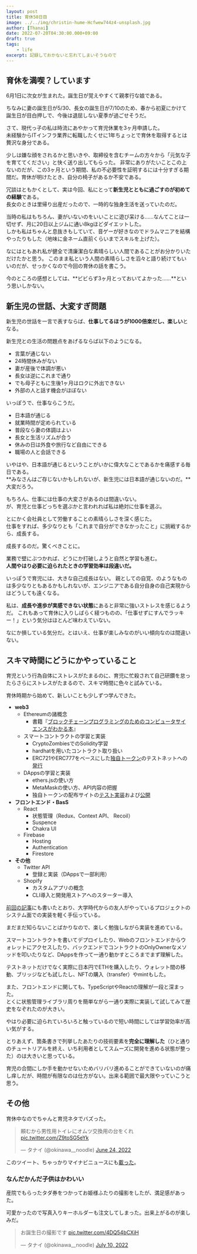 ```yaml
---
layout: post
title: 育休50日目
image: ../../img/christin-hume-Hcfwew744z4-unsplash.jpg
author: [Thanai]
date: 2022-07-20T04:30:00.000+09:00
draft: true
tags:
    - life
excerpt: 記録しておかないと忘れてしまいそうなので
---
```


## 育休を満喫？しています

6月1日に次女が生まれた。誕生日が覚えやすくて親孝行な娘である。

ちなみに妻の誕生日が5/30、長女の誕生日が7/10のため、春から初夏にかけて誕生日が目白押しで、今後は退屈しない夏季が過ごせそうだ。

さて、現代っ子の私は時流にあやかって育児休業を3ヶ月申請した。  
未経験からITインフラ業界に転職したくせに1年ちょっとで育休を取得するとは贅沢な身分である。

少しは嫌な顔をされるかと思いきや、取締役を含むチームの方々から「元気な子を育ててください」と快く送り出してもらった。
非常にありがたいことこの上ないのだが、この3ヶ月という期間、私の不必要性を証明するには十分すぎる期間だ。育休が明けたとき、自分の椅子があるか不安である。

冗談はともかくとして、実は今回、私にとって**新生児とともに過ごすのが初めての経験**である。  
長女のときは里帰り出産だったので、一時的な独身生活を送っていたのだ。

当時の私はもちろん、妻がいないのをいいことに遊び呆ける……なんてことは一切せず、月に20日以上ジムに通い8kgほどダイエットした。  
しかも私はちゃんと息抜きもしていて、音ゲーが好きなのでドラムマニアを結構やったりもした（地味に金ネーム直前くらいまでスキルを上げた）。

なにはともあれ私が健全で清廉潔白な素晴らしい人間であることがお分かりいただけたかと思う。
このまま私という人間の素晴らしさを滔々と語り続けてもいいのだが、せっかくなので今回の育休の話を書こう。

今のところの感想としては、**ビビらず3ヶ月とっておいてよかった……**という思いしかない。

## 新生児の世話、大変すぎ問題

新生児の世話を一言で表すならば、**仕事してるほうが1000倍楽だし、楽しい**となる。

新生児との生活の問題点をあげるならば以下のようになる。

-   言葉が通じない
-   24時間休みがない
-   妻が産後で体調が悪い
-   長女は逆にこれまで通り
-   でも母子ともに生後1ヶ月はロクに外出できない
-   外部の人と話す機会がほぼない

いっぽうで、仕事ならこうだ。

-   日本語が通じる
-   就業時間が定められている
-   普段なら妻の体調はよい
-   長女と生活リズムが合う
-   休みの日は外食や旅行など自由にできる
-   職場の人と会話できる

いやはや、日本語が通じるということがいかに偉大なことであるかを痛感する毎日である。  
**みなさんはご存じないかもしれないが、新生児には日本語が通じないのだ。**大変だろう。

もちろん、仕事には仕事の大変さがあるのは間違いない。  
が、育児と仕事どっちを選ぶかと言われれば私は絶対に仕事を選ぶ。

とにかく会社員として労働することの素晴らしさを深く感じた。  
仕事をすれば、多少なりとも「これまで自分ができなかったこと」に挑戦するから、成長する。

成長するのだ。驚くべきことに。

業務で壁にぶつかれば、どうにか打破しようと自然と学習も進む。  
**人間やはり必要に迫られたときの学習効率は段違いだ。**

いっぽうで育児には、大きな自己成長はない。
親としての自覚、のようなものは多少なりともあるかもしれないが、エンジニアである自分自身の自己実現からはどうしても遠くなる。

私は、**成長や進歩が実感できない状態**にあると非常に強いストレスを感じるようだ。
これもあって育休に入りしばらく経つものの、「仕事せずにすんでラッキー！」という気分はほとんど味わえていない。

なにか損している気分だ。とはいえ、仕事が楽しみなのがいい傾向なのは間違いない。

## スキマ時間にどうにかやっていること

育児という行為自体にストレスがたまるのに、育児に忙殺されて自己研鑽を怠ったらさらにストレスがたまるので、スキマ時間に色々と試みている。

育休時期から始めて、新しいことも少しずつ学んできた。

-   **web3**
    -   Ethereumの諸概念
        -   書籍『[ブロックチェーンプログラミングのためのコンピュータサイエンスがわかる本](https://amzn.to/3NNraa6)』
    -   スマートコントラクトの学習と実装
        -   CryptoZombiesでのSolidity学習
        -   hardhatを用いたコントラクト取り扱い
        -   ERC721やERC777をベースにした[独自トークン](https://github.com/thanaism/KakiCoin)のテストネットへの[発行](https://mumbai.polygonscan.com/token/0x23f84887e93cdbacf6126912c34fa452c02e8302)
    -   DAppsの学習と実装
        -   ethers.jsの使い方
        -   MetaMaskの使い方、API内容の把握
        -   独自トークンの配布サイトの[テスト実装](https://github.com/thanaism/oyster-dapp)および[公開](https://oyster-773ce.web.app/)
-   **フロントエンド・BasS**
    -   React
        -   状態管理（Redux、Context API、 Recoil）
        -   Suspence
        -   Chakra UI
    -   Firebase
        -   Hosting
        -   Authentication
        -   Firestore
-   **その他**
    -   Twitter API
        -   登録と実装（DAppsで一部利用）
    -   Shopify
        -   カスタムアプリの概念
        -   CLI導入と開発用ストアへのスターター導入

[前回の記事](https://dev.thanaism.com/2022/06/web3-tutorial/)にも書いたとおり、大学時代からの友人がやっているプロジェクトのシステム面での実装を軽く手伝っている。

まだまだ知らないことばかりなので、楽しく勉強しながら実装を進めている。

スマートコントラクトを書いてデプロイしたり、Webのフロントエンドからウォレットにアクセスしたり、バックエンドでコントラクトのOnlyOwnerなメソッドを叩いたりなど、DAppsを作って一通り動かすところまでまず理解した。

テストネットだけでなく実際に日本円でETHを購入したり、ウォレット間の移動、ブリッジなども試したし、NFTの購入（transfer）やmintもした。

また、フロントエンドに関しても、TypeScriptやReactの理解が一段と深まった。  
とくに状態管理ライブラリ周りを簡単ながら一通り実際に実装して試してみて歴史をなぞれたのが大きい。

やはり必要に迫られていろいろと触っているので短い時間にしては学習効率が高い気がする。

とりあえず、箇条書きで列挙したあたりの技術要素を**完全に理解した**（ひと通りのチュートリアルを終え、いち利用者としてスムーズに開発を進める状態が整った）のは大きいと思っている。

育児の合間にしか手を動かせないためバリバリ進めることができていないのが痛し痒しだが、時間が有限なのは仕方がない。出来る範囲で最大限やっていこうと思う。

## その他

育休中なのでちゃんと育児ネタでバズった。

<blockquote class="twitter-tweet"><p lang="ja" dir="ltr">頼むから男性用トイレにオムツ交換用の台をくれ <a href="https://t.co/Z9toSG5eYk">pic.twitter.com/Z9toSG5eYk</a></p>&mdash; タナイ (@okinawa__noodle) <a href="https://twitter.com/okinawa__noodle/status/1540164632526016512?ref_src=twsrc%5Etfw">June 24, 2022</a></blockquote>

このツイート、ちゃっかりマイナビニュースにも[載った](https://news.mynavi.jp/article/20220704-2385202/)。

### なんだかんだ子供はかわいい

産院でもらったタダ券をつかってお姫様ふたりの撮影をしたが、満足感があった。

可愛かったので写真入りキーホルダーも注文してしまった。出来上がるのが楽しみだ。

<blockquote class="twitter-tweet"><p lang="ja" dir="ltr">お誕生日の撮影です <a href="https://t.co/4DQ54bCXiH">pic.twitter.com/4DQ54bCXiH</a></p>&mdash; タナイ (@okinawa__noodle) <a href="https://twitter.com/okinawa__noodle/status/1546027568767283200?ref_src=twsrc%5Etfw">July 10, 2022</a></blockquote>

<script async src="https://platform.twitter.com/widgets.js" charset="utf-8"></script>

